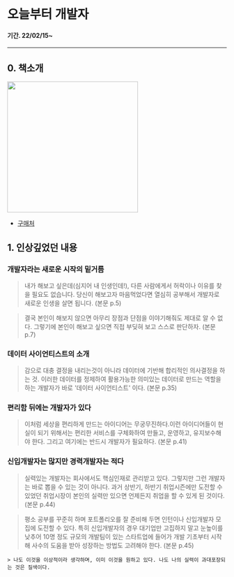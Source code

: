# 오늘부터 개발자

#### 기간. 22/02/15~

---

## 0. 책소개

<img src = "http://image.yes24.com/goods/105031268/XL" width = "300" height = "300">

- [구매처](http://www.yes24.com/Product/Goods/105031268)

## 1. 인상깊었던 내용

### **개발자라는 새로운 시작의 밑거름**

> 내가 해보고 싶은데(심지어 내 인생인데!), 다른 사람에게서 허락이나 이유를 찾을 필요도 없습니다. 당신이 해보고자 마음먹었다면 열심히 공부해서 개발자로 새로운 인생을 살면 됩니다.
> (본문 p.5)

> 결국 본인이 해보지 않으면 아무리 장점과 단점을 이야기해줘도 제대로 알 수 없다. 그렇기에 본인이 해보고 싶으면 직접 부딪혀 보고 스스로 판단하자.
> (본문 p.7)

### **데이터 사이언티스트의 소개**

> 감으로 대충 결정을 내리는것이 아니라 데이터에 기반해 합리적인 의사결정을 하는 것. 이러한 데이터를 정제하여 활용가능한 의미있는 데이터로 만드는 역할을 하는 개발자가 바로 '데이터 사이언티스트' 이다.
> (본문 p.35)

### **편리함 뒤에는 개발자가 있다**

> 이처럼 세상을 편리하게 만드는 아이디어는 무궁무진하다.이런 아이디어들이 현실이 되기 위해서는 편리한 서비스를 구체화하여 만들고, 운영하고, 유지보수해야 한다. 그리고 여기에는 반드시 개발자가 필요하다.
> (본문 p.41)

### **신입개발자는 많지만 경력개발자는 적다**

> 실력있는 개발자는 회사에서도 핵심인재로 관리받고 있다. 그렇지만 그런 개발자는 바로 뽑을 수 있는 것이 아니다. 과거 상반기, 하반기 취업시즌에만 도전할 수 있었던 취업시장이 본인의 실력만 있으면 언제든지 취업을 할 수 있게 된 것이다.
> (본문 p.44)

> 평소 공부를 꾸준히 하며 포트폴리오를 잘 준비해 두면 인턴이나 신입개발자 모집에 도전할 수 있다. 특히 신입개발자의 경우 대기업만 고집하지 말고 눈높이를 낮추어 10명 정도 규모의 개발팀이 있는 스타트업에 들어가 개발 기초부터 시작해 사수의 도움을 받아 성장하는 방법도 고려해야 한다.
> (본문 p.45)

    > 나도 이것을 이상적이라 생각하며, 이미 이것을 원하고 있다. 나도 나의 실력이 과대포장되는 것은 질색이다.
